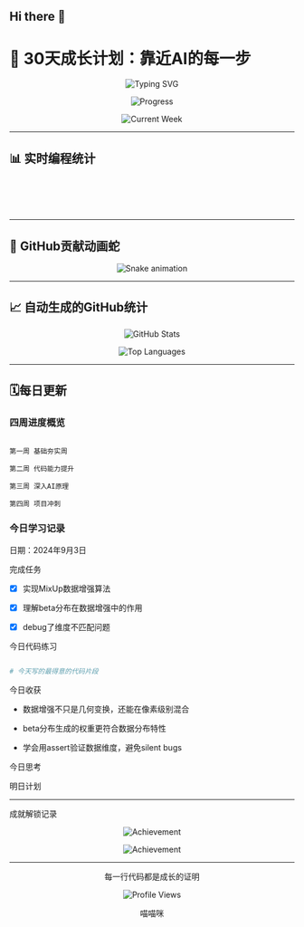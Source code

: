 ## Hi there 👋

<!--
**EvrenthSonnet/EvrenthSonnet** is a ✨ _special_ ✨ repository because its `README.md` (this file) appears on your GitHub profile.

Here are some ideas to get you started:

- 🔭 I’m currently working on ...
- 🌱 I’m currently learning ...
- 👯 I’m looking to collaborate on ...
- 🤔 I’m looking for help with ...
- 💬 Ask me about ...
- 📫 How to reach me: ...
- 😄 Pronouns: ...
- ⚡ Fun fact: ...
-->
# 🚀 30天成长计划：靠近AI的每一步

<div align="center">

  

![Typing SVG](https://readme-typing-svg.herokuapp.com?font=Fira+Code&pause=1000&color=36BCF7&width=600&lines=每一天都在变强;Claude协同，提升代码能力)

![Progress](https://img.shields.io/badge/学习进度-Day%2012/30-brightgreen?style=for-the-badge)

![Current Week](https://img.shields.io/badge/当前阶段-第2周·代码能力提升-blue?style=for-the-badge)

</div>

---

## 📊 实时编程统计

<!--START_SECTION:waka-->

```text





```

<!--END_SECTION:waka-->

---

## 🐍 GitHub贡献动画蛇 

<div align="center">

![Snake animation](https://raw.githubusercontent.com/EvrenthSonnet/EvrenthSonnet/output/snake.svg)

</div>

---

## 📈 自动生成的GitHub统计

<div align="center">

![GitHub Stats](https://github-readme-stats.vercel.app/api?username=EvrenthSonnet&show_icons=true&theme=tokyonight&hide_border=true&count_private=true)

![Top Languages](https://github-readme-stats.vercel.app/api/top-langs/?username=EvrenthSonnet&layout=compact&theme=tokyonight&hide_border=true)

</div>

---

## 🗓️每日更新

###  四周进度概览

```

第一周 基础夯实周 

第二周 代码能力提升  

第三周 深入AI原理  

第四周 项目冲刺    

```

###  今日学习记录

日期：2024年9月3日

 完成任务

- [x] 实现MixUp数据增强算法

- [x] 理解beta分布在数据增强中的作用  

- [x] debug了维度不匹配问题

 今日代码练习

```python

# 今天写的最得意的代码片段

```

 今日收获  

- 数据增强不只是几何变换，还能在像素级别混合

- beta分布生成的权重更符合数据分布特性

- 学会用assert验证数据维度，避免silent bugs

 今日思考



 明日计划



---

  成就解锁记录

<div align="center">



 ![Achievement](https://img.shields.io/badge/💪-green?style=for-the-badge)

 ![Achievement](https://img.shields.io/badge/🔥-连续学习-orange?style=for-the-badge)

</div>

---

<div align="center">

  每一行代码都是成长的证明

![Profile Views](https://komarev.com/ghpvc/?username=EvrenthSonnet&color=brightgreen&style=flat-square)

喵喵咪 

</div>

